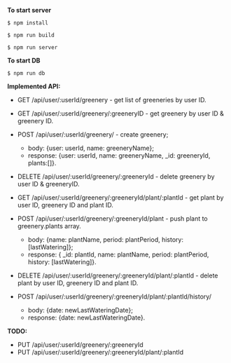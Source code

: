 **To start server**

    $ npm install

    $ npm run build 

    $ npm run server


**To start DB**

    $ npm run db





**Implemented API:**

 - GET /api/user/:userId/greenery - get list of greeneries by user ID.
 
 - GET /api/user/:userId/greenery/:greeneryID - get greenery by user ID & greenery ID.
   
 - POST /api/user/:userId/greenery/ - create greenery; 
 
	 - body: {user: userId, name: greeneryName};  
	 - response: {user: userId, name: greeneryName, _id: greeneryId, plants:[]}.

  
 - DELETE /api/user/:userId/greenery/:greeneryId - delete greenery by user ID & greeneryID.
 - GET /api/user/:userId/greenery/:greeneryId/plant/:plantId - get plant by user ID, greenery ID and plant ID.
  
 - POST /api/user/:userId/greenery/:greeneryId/plant - push plant to greenery.plants array.
	 - body: {name: plantName, period: plantPeriod, history: [lastWatering]};    
	 - response: { _id: plantId, name: plantName, period: plantPeriod, history: [lastWatering]}.

  
 - DELETE /api/user/:userId/greenery/:greeneryId/plant/:plantId - delete plant by user ID, greenery ID and plant ID.
 - POST /api/user/:userId/greenery/:greeneryId/plant/:plantId/history/
	 - body: {date: newLastWateringDate};  
	 - response: {date: newLastWateringDate}.

**TODO:**

 - PUT /api/user/:userId/greenery/:greeneryId 
 - PUT /api/user/:userId/greenery/:greeneryId/plant/:plantId
